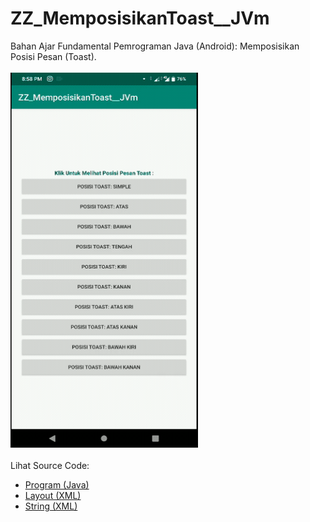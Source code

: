 # ZZ_MemposisikanToast__JVm
Bahan Ajar Fundamental Pemrograman Java (Android): Memposisikan Posisi Pesan (Toast).<br><br>
<img src="https://github.com/RizkyKhapidsyah/ZZ_MemposisikanToast__JVm/blob/master/app/rslts/20200426_205834-1587909553590.gif" height=600px width=300px><br><br>
Lihat Source Code:<br>
- <a href="https://github.com/RizkyKhapidsyah/ZZ_MemposisikanToast__JVm/blob/master/app/src/main/java/com/rk/pt/MainActivity.java">Program (Java)</a><br>
- <a href="https://github.com/RizkyKhapidsyah/ZZ_MemposisikanToast__JVm/blob/master/app/src/main/res/layout/activity_main.xml">Layout (XML)</a><br>
- <a href="https://github.com/RizkyKhapidsyah/ZZ_MemposisikanToast__JVm/blob/master/app/src/main/res/values/strings.xml">String (XML)</a>
